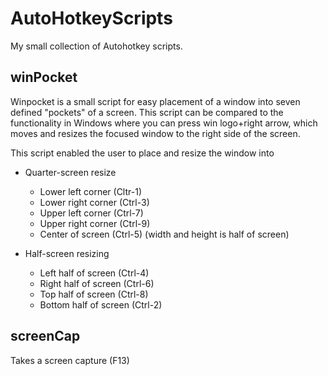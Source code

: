# AutoHotkeyScripts

My small collection of Autohotkey scripts.

winPocket
---

Winpocket is a small script for easy placement of a window into seven defined "pockets" of a screen. This script can be compared to the functionality in Windows where you can press win logo+right arrow, which moves and resizes the focused window to the right side of the screen.

This script enabled the user to place and resize the window into

* Quarter-screen resize
  * Lower left corner (Cltr-1)
  * Lower right corner (Ctrl-3)
  * Upper left corner (Ctrl-7)
  * Upper right corner (Ctrl-9)
  * Center of screen (Ctrl-5)
    (width and height is half of screen)

* Half-screen resizing
  * Left half of screen (Ctrl-4)
  * Right half of screen (Ctrl-6)
  * Top half of screen (Ctrl-8)
  * Bottom half of screen (Ctrl-2)


screenCap
---

Takes a screen capture (F13)

